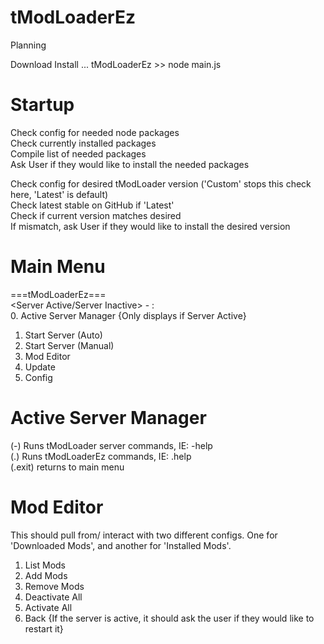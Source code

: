 # tModLoaderEz

Planning





Download
Install
...
tModLoaderEz >> node main.js



# Startup

Check config for needed node packages  
Check currently installed packages  
Compile list of needed packages  
Ask User if they would like to install the needed packages  

Check config for desired tModLoader version ('Custom' stops this check here, 'Latest' is default)  
Check latest stable on GitHub if 'Latest'  
Check if current version matches desired  
If mismatch, ask User if they would like to install the desired version  



# Main Menu


===tModLoaderEz===  
<Server Active/Server Inactive> - <Public-IP>:<Port>  
0. Active Server Manager {Only displays if Server Active}  
1. Start Server (Auto)  
2. Start Server (Manual)  
3. Mod Editor  
4. Update  
5. Config  



# Active Server Manager

(-) Runs tModLoader server commands, IE: -help  
(.) Runs tModLoaderEz commands, IE: .help  
(.exit) returns to main menu  



# Mod Editor
This should pull from/ interact with two different configs.  One for 'Downloaded Mods', and another for 'Installed Mods'.  

1. List Mods  
2. Add Mods  
3. Remove Mods  
4. Deactivate All  
5. Activate All  
6. Back {If the server is active, it should ask the user if they would like to restart it}  

